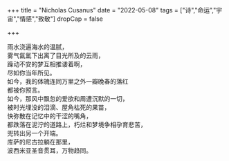 +++
title = "Nicholas Cusanus"
date = "2022-05-08"
tags = ["诗","命运","宇宙","情感","致敬"]
dropCap = false

+++

雨水浇遍海水的温腻，<br>雾气氤氲下出离了目光所及的云雨，<br>
躁动不安的梦互相推诿着啊，<br>
尽如你当年所见。<br>
如今，我的体魄连同万里之外一瓣晚春的落红<br>
都被你预言。<br>
如今，那风中飘忽的爱欲和周遭沉默的一切，<br>
被时光埋没的泪滴、屋角枯死的果苗，<br>
快弥散在记忆中的干涩的嘴角，<br>都跌落在泥泞的道路上，朽烂和梦境争相孕育悲苦，<br>兜转出另一个开端。<br>库萨的尼古拉躺在那里，<br>波西米亚圣音贯耳，万物趋同。<br>